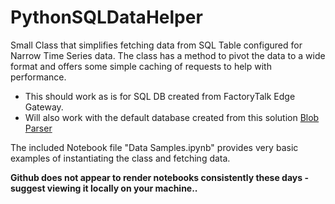 # PythonSQLDataHelper
Small Class that simplifies fetching data from SQL Table configured for Narrow Time Series data.  The class has a method to pivot the data to a wide format and offers some simple caching of requests to help with performance.  

- This should work as is for SQL DB created from FactoryTalk Edge Gateway.
- Will also work with the default database created from this solution [Blob Parser](https://github.com/Sandlerdev/BlobParser)

The included Notebook file "Data Samples.ipynb" provides very basic examples of instantiating the class and fetching data. 

**Github does not appear to render notebooks consistently these days - suggest viewing it locally on your machine..**
